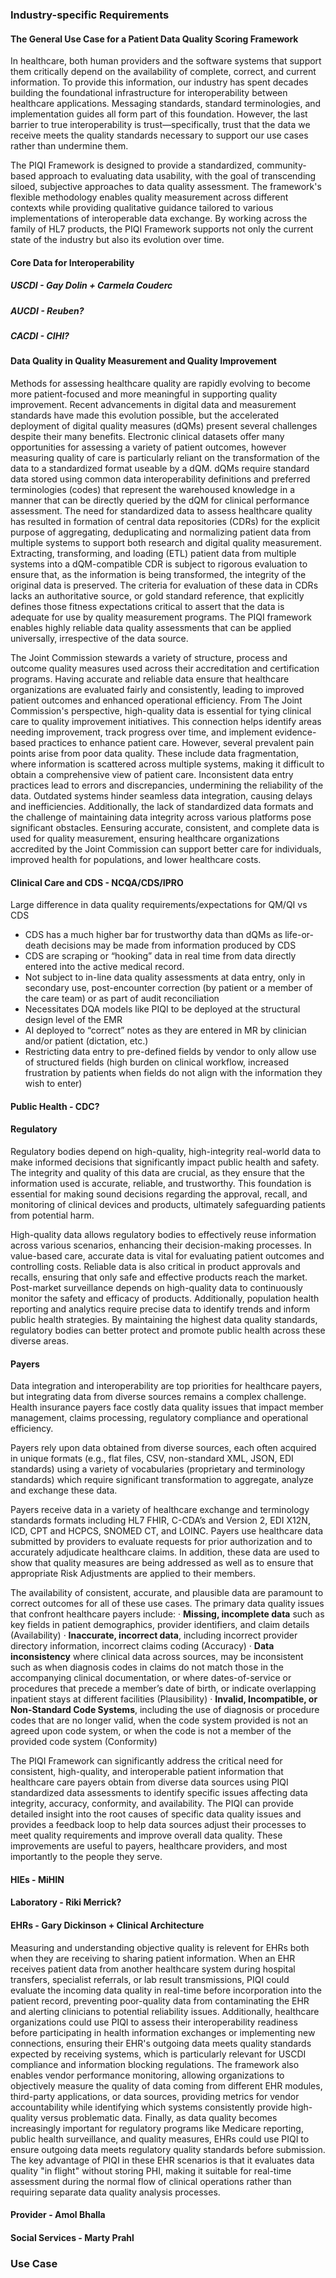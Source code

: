 ### Industry-specific Requirements

<a name="uscdi"></a>

#### The General Use Case for a Patient Data Quality Scoring Framework
In healthcare, both human providers and the software systems that support them critically depend on the availability of complete, correct, and current information. To provide this information, our industry has spent decades building the foundational infrastructure for interoperability between healthcare applications. Messaging standards, standard terminologies, and implementation guides all form part of this foundation. However, the last barrier to true interoperability is trust—specifically, trust that the data we receive meets the quality standards necessary to support our use cases rather than undermine them.

The PIQI Framework is designed to provide a standardized, community-based approach to evaluating data usability, with the goal of transcending siloed, subjective approaches to data quality assessment. The framework's flexible methodology enables quality measurement across different contexts while providing qualitative guidance tailored to various implementations of interoperable data exchange. By working across the family of HL7 products, the PIQI Framework supports not only the current state of the industry but also its evolution over time. 

#### Core Data for Interoperability
##### USCDI - Gay Dolin + Carmela Couderc
##### AUCDI - Reuben?
##### CACDI - CIHI?

#### Data Quality in Quality Measurement and Quality Improvement
Methods for assessing healthcare quality are rapidly evolving to become more patient-focused and more meaningful in supporting quality improvement. Recent advancements in digital data and measurement standards have made this evolution possible, but the accelerated deployment of digital quality measures (dQMs) present several challenges despite their many benefits. Electronic clinical datasets offer many opportunities for assessing a variety of patient outcomes, however measuring quality of care is particularly reliant on the transformation of the data to a standardized format useable by a dQM. dQMs require standard data stored using common data interoperability definitions and preferred terminologies (codes) that represent the warehoused knowledge in a manner that can be directly queried by the dQM for clinical performance assessment. The need for standardized data to assess healthcare quality has resulted in formation of central data repositories (CDRs) for the explicit purpose of aggregating, deduplicating and normalizing patient data from multiple systems to support both research and digital quality measurement. Extracting, transforming, and loading (ETL) patient data from multiple systems into a dQM-compatible CDR is subject to rigorous evaluation to ensure that, as the information is being transformed, the integrity of the original data is preserved. The criteria for evaluation of these data in CDRs lacks an authoritative source, or gold standard reference, that explicitly defines those fitness expectations critical to assert that the data is adequate for use by quality measurement programs. The PIQI framework enables highly reliable data quality assessments that can be applied universally, irrespective of the data source.

The Joint Commission stewards a variety of structure, process and outcome quality measures used across their accreditation and certification programs. Having accurate and reliable data ensure that healthcare organizations are evaluated fairly and consistently, leading to improved patient outcomes and enhanced operational efficiency. From The Joint Commission's perspective, high-quality data is essential for tying clinical care to quality improvement initiatives. This connection helps identify areas needing improvement, track progress over time, and implement evidence-based practices to enhance patient care. However, several prevalent pain points arise from poor data quality. These include data fragmentation, where information is scattered across multiple systems, making it difficult to obtain a comprehensive view of patient care. Inconsistent data entry practices lead to errors and discrepancies, undermining the reliability of the data. Outdated systems hinder seamless data integration, causing delays and inefficiencies. Additionally, the lack of standardized data formats and the challenge of maintaining data integrity across various platforms pose significant obstacles. Eensuring accurate, consistent, and complete data is used for quality measurement, ensuring healthcare organizations accredited by the Joint Commission can support better care for individuals, improved health for populations, and lower healthcare costs.

#### Clinical Care and CDS - NCQA/CDS/IPRO
Large difference in data quality requirements/expectations for QM/QI vs CDS 
- CDS has a much higher bar for trustworthy data than dQMs as life-or-death decisions may be made from information produced by CDS
- CDS are scraping or “hooking” data in real time from data directly entered into the active medical record.  
 - Not subject to in-line data quality assessments at data entry, only in secondary use, post-encounter correction (by patient or a member of the care team) or as part of audit reconciliation
- Necessitates DQA models like PIQI to be deployed at the structural design level of the EMR
 - AI deployed to “correct” notes as they are entered in MR by clinician and/or patient (dictation, etc.)
 - Restricting data entry to pre-defined fields by vendor to only allow use of structured fields (high burden on clinical workflow, increased frustration by patients when fields do not align with the information they wish to enter)

#### Public Health - CDC?
#### Regulatory
Regulatory bodies depend on high-quality, high-integrity real-world data to make informed decisions that significantly impact public health and safety. The integrity and quality of this data are crucial, as they ensure that the information used is accurate, reliable, and trustworthy. This foundation is essential for making sound decisions regarding the approval, recall, and monitoring of clinical devices and products, ultimately safeguarding patients from potential harm.
 
High-quality data allows regulatory bodies to effectively reuse information across various scenarios, enhancing their decision-making processes. In value-based care, accurate data is vital for evaluating patient outcomes and controlling costs. Reliable data is also critical in product approvals and recalls, ensuring that only safe and effective products reach the market. Post-market surveillance depends on high-quality data to continuously monitor the safety and efficacy of products. Additionally, population health reporting and analytics require precise data to identify trends and inform public health strategies. By maintaining the highest data quality standards, regulatory bodies can better protect and promote public health across these diverse areas.
 
#### Payers
Data integration and interoperability are top priorities for healthcare payers, but integrating data from diverse sources remains a complex challenge. Health insurance payers face costly data quality issues that impact member management, claims processing, regulatory compliance and operational efficiency.

Payers rely upon data obtained from diverse sources, each often acquired in unique formats (e.g., flat files, CSV, non-standard XML, JSON, EDI standards) using a variety of vocabularies (proprietary and terminology standards) which require significant transformation to aggregate, analyze and exchange these data.

Payers receive data in a variety of healthcare exchange and terminology standards formats including HL7 FHIR, C-CDA’s and Version 2, EDI X12N, ICD, CPT and HCPCS, SNOMED CT, and LOINC. Payers use healthcare data submitted by providers to evaluate requests for prior authorization and to accurately adjudicate healthcare claims. In addition, these data are used to show that quality measures are being addressed as well as to ensure that appropriate Risk Adjustments are applied to their members.

The availability of consistent, accurate, and plausible data are paramount to correct outcomes for all of these use cases.
The primary data quality issues that confront healthcare payers include:
·            **Missing, incomplete data** such as key fields in patient demographics, provider identifiers, and claim details (Availability)
·            **Inaccurate, incorrect data**, including incorrect provider directory information, incorrect claims coding (Accuracy)
·            **Data inconsistency** where clinical data across sources, may be inconsistent such as when diagnosis codes in claims do not match those in the accompanying clinical documentation, or where dates-of-service or procedures that precede a member’s date of birth, or indicate overlapping inpatient stays at different facilities (Plausibility)
·            **Invalid, Incompatible, or Non-Standard Code Systems**, including the use of diagnosis or procedure codes that are no longer valid, when the code system provided is not an agreed upon code system, or when the code is not a member of the provided code system (Conformity)

The PIQI Framework can significantly address the critical need for consistent, high-quality, and interoperable patient information that healthcare care payers obtain from diverse data sources using PIQI standardized data assessments to identify specific issues affecting data integrity, accuracy, conformity, and availability. The PIQI can provide detailed insight into the root causes of specific data quality issues and provides a feedback loop to help data sources adjust their processes to meet quality requirements and improve overall data quality. These improvements are useful to payers, healthcare providers, and most importantly to the people they serve.

#### HIEs - MiHIN
#### Laboratory - Riki Merrick?
#### EHRs - Gary Dickinson + Clinical Architecture
Measuring and understanding objective quality is relevent for EHRs both when they are receiving to sharing patient information. When an EHR receives patient data from another healthcare system during hospital transfers, specialist referrals, or lab result transmissions, PIQI could evaluate the incoming data quality in real-time before incorporation into the patient record, preventing poor-quality data from contaminating the EHR and alerting clinicians to potential reliability issues. Additionally, healthcare organizations could use PIQI to assess their interoperability readiness before participating in health information exchanges or implementing new connections, ensuring their EHR's outgoing data meets quality standards expected by receiving systems, which is particularly relevant for USCDI compliance and information blocking regulations. The framework also enables vendor performance monitoring, allowing organizations to objectively measure the quality of data coming from different EHR modules, third-party applications, or data sources, providing metrics for vendor accountability while identifying which systems consistently provide high-quality versus problematic data. Finally, as data quality becomes increasingly important for regulatory programs like Medicare reporting, public health surveillance, and quality measures, EHRs could use PIQI to ensure outgoing data meets regulatory quality standards before submission. The key advantage of PIQI in these EHR scenarios is that it evaluates data quality "in flight" without storing PHI, making it suitable for real-time assessment during the normal flow of clinical operations rather than requiring separate data quality analysis processes.
#### Provider - Amol Bhalla
#### Social Services - Marty Prahl

### Use Case
